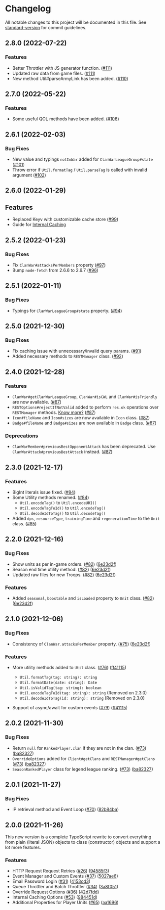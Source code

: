 # Changelog

All notable changes to this project will be documented in this file. See [standard-version](https://github.com/conventional-changelog/standard-version) for commit guidelines.

## 2.8.0 (2022-07-22)

### Features

-   Better Throttler with JS generator function. ([#111](https://github.com/clashperk/clashofclans.js/pull/111))
-   Updated raw data from game files. ([#111](https://github.com/clashperk/clashofclans.js/pull/111))
-   New method Util#parseArmyLink has been added. ([#110](https://github.com/clashperk/clashofclans.js/pull/110))

## 2.7.0 (2022-05-22)

### Features

-   Some useful QOL methods have been added. ([#106](https://github.com/clashperk/clashofclans.js/pull/106))

## 2.6.1 (2022-02-03)

### Bug Fixes

-   New value and typings `notInWar` added for `ClanWarLeagueGroup#state` ([#101](https://github.com/clashperk/clashofclans.js/pull/101))
-   Throw error if `Util.formatTag` / `Util.parseTag` is called with invalid argument ([#102](https://github.com/clashperk/clashofclans.js/pull/101))

## 2.6.0 (2022-01-29)

## Features

-   Replaced Keyv with customizable cache store ([#99](https://github.com/clashperk/clashofclans.js/pull/99))
-   Guide for [Internal Caching](https://clashofclans.js.org/guide/internal-caching)

## 2.5.2 (2022-01-23)

### Bug Fixes

-   Fix `ClanWar#attacksPerMembers` property ([#97](https://github.com/clashperk/clashofclans.js/pull/97))
-   Bump `node-fetch` from 2.6.6 to 2.6.7 ([#96](https://github.com/clashperk/clashofclans.js/pull/96))

## 2.5.1 (2022-01-11)

### Bug Fixes

-   Typings for `ClanWarLeagueGroup#state` property. ([#94](https://github.com/clashperk/clashofclans.js/pull/94))

## 2.5.0 (2021-12-30)

### Bug Fixes

-   Fix caching issue with unnecessary/invalid query params. ([#91](https://github.com/clashperk/clashofclans.js/pull/91))
-   Added necessary methods to `RESTManager` class. ([#92](https://github.com/clashperk/clashofclans.js/pull/92))

## 2.4.0 (2021-12-28)

### Features

-   `ClanWar#getClanWarLeagueGroup`, `ClanWar#isCWL` and `ClanWar#isFriendly` are now available. ([#87](https://github.com/clashperk/clashofclans.js/pull/87))
-   `RESTOptions#rejectIfNotValid` added to perform `res.ok` operations over `RESTManager` methods. [Know more?](https://clashofclans.js.org/guide/access-raw-data#easy-access) ([#87](https://github.com/clashperk/clashofclans.js/pull/87))
-   `Icon#fileName` and `Icon#sizes` are now available in `Icon` class. ([#87](https://github.com/clashperk/clashofclans.js/pull/87))
-   `Badge#fileName` and `Badge#sizes` are now available in `Badge` class. ([#87](https://github.com/clashperk/clashofclans.js/pull/87))

### Deprecations

-   `ClanWarMember#previousBestOpponentAttack` has been deprecated. Use `ClanWarAttack#previousBestAttack` instead. ([#87](https://github.com/clashperk/clashofclans.js/pull/87))

## 2.3.0 (2021-12-17)

### Features

-   BigInt literals issue fixed. ([#84](https://github.com/clashperk/clashofclans.js/pull/84))
-   Some Utility methods renamed. ([#84](https://github.com/clashperk/clashofclans.js/pull/84))
    -   `Util.encodeTag()` to `Util.encodeURI()`
    -   `Util.encodeTagToId()` to `Util.encodeTag()`
    -   `Util.decodeIdToTag()` to `Util.decodeTag()`
-   Added `dps`, `resourceType`, `trainingTime` and `regenerationTime` to the `Unit` class. ([#85](https://github.com/clashperk/clashofclans.js/pull/85))

## 2.2.0 (2021-12-16)

### Bug Fixes

-   Show units as per in-game orders. ([#82](https://github.com/clashperk/clashofclans.js/pull/82)) ([6e23d2f](https://github.com/clashperk/clashofclans.js/commit/95cf3001059fd3ede9262e249814178631660d5b))
-   Season end time utility method. ([#82](https://github.com/clashperk/clashofclans.js/pull/82)) ([6e23d2f](https://github.com/clashperk/clashofclans.js/commit/95cf3001059fd3ede9262e249814178631660d5b))
-   Updated raw files for new Troops. ([#82](https://github.com/clashperk/clashofclans.js/pull/82)) ([6e23d2f](https://github.com/clashperk/clashofclans.js/commit/95cf3001059fd3ede9262e249814178631660d5b))

### Features

-   Added `seasonal`, `boostable` and `isLoaded` property to `Unit` class. ([#82](https://github.com/clashperk/clashofclans.js/pull/82)) ([6e23d2f](https://github.com/clashperk/clashofclans.js/commit/95cf3001059fd3ede9262e249814178631660d5b))

## 2.1.0 (2021-12-06)

### Bug Fixes

-   Consistency of `ClanWar.attacksPerMember` property. ([#75](https://github.com/clashperk/clashofclans.js/pull/75)) ([6e23d2f](https://github.com/clashperk/clashofclans.js/commit/6e23d2fe0373f56268ffa55d5ac2807c9a2dc2fc))

### Features

-   More utility methods added to `Util` class. ([#76](https://github.com/clashperk/clashofclans.js/pull/76)) ([ff41115](https://github.com/clashperk/clashofclans.js/commit/ff4111530d6293ef1fc54aa916436130fc30a09c))

    -   `Util.formatTag(tag: string): string`
    -   `Util.formatDate(date: string): Date`
    -   `Util.isValidTag(tag: string): boolean`
    -   `Util.encodeTagToId(tag: string): string` (Removed on 2.3.0)
    -   `Util.decodeIdToTag(id: string): string` (Removed on 2.3.0)

-   Support of async/await for custom events ([#79](https://github.com/clashperk/clashofclans.js/pull/79)) ([ff41115](https://github.com/clashperk/clashofclans.js/commit/a23db3786bcca44b8547c70f27773bdb1216f990))

## 2.0.2 (2021-11-30)

### Bug Fixes

-   Return `null` for `RankedPlayer.clan` if they are not in the clan. ([#73](https://github.com/clashperk/clashofclans.js/pull/73)) ([ba82327](https://github.com/clashperk/clashofclans.js/commit/ba8232740f4ca9af2bcc7971aca3574612ef25b6))
-   `OverrideOptions` added for `Client#getClans` and `RESTManager#getClans` ([#73](https://github.com/clashperk/clashofclans.js/pull/73)) ([ba82327](https://github.com/clashperk/clashofclans.js/commit/ba8232740f4ca9af2bcc7971aca3574612ef25b6))
-   `SeasonRankedPlayer` class for legend league ranking. ([#73](https://github.com/clashperk/clashofclans.js/pull/73)) ([ba82327](https://github.com/clashperk/clashofclans.js/commit/ba8232740f4ca9af2bcc7971aca3574612ef25b6))

## 2.0.1 (2021-11-27)

### Bug Fixes

-   IP retrieval method and Event Loop ([#70](https://github.com/clashperk/clashofclans.js/issues/70)) ([82b84ba](https://github.com/clashperk/clashofclans.js/commit/82b84ba5d96505c43b75e53aa07f547ef0b77778))

## 2.0.0 (2021-11-26)

This new version is a complete TypeScript rewrite to convert everything from plain (literal JSON) objects to class (constructor) objects and support a lot more features.

### Features

-   HTTP Request Request Retries ([#26](https://github.com/clashperk/clashofclans.js/issues/26)) ([94585f3](https://github.com/clashperk/clashofclans.js/commit/94585f3a84a7175b2d07872f9eb9e42372b95e12))
-   Event Manager and Custom Events ([#37](https://github.com/clashperk/clashofclans.js/issues/37)) ([5027ae6](https://github.com/clashperk/clashofclans.js/commit/5027ae663a8e07175e17384c7e5706f4a1a7afb4))
-   Email Password Login ([#31](https://github.com/clashperk/clashofclans.js/issues/31)) ([4153cd3](https://github.com/clashperk/clashofclans.js/commit/4153cd37ea0e1c71550b9e892105b84d5a407e23))
-   Queue Throttler and Batch Throttler ([#34](https://github.com/clashperk/clashofclans.js/issues/34)) ([3a8f051](https://github.com/clashperk/clashofclans.js/commit/3a8f051552e93b98f89bc7d524acdecddf242718))
-   Override Request Options ([#36](https://github.com/clashperk/clashofclans.js/issues/36)) ([42d7fdd](https://github.com/clashperk/clashofclans.js/commit/42d7fdd36262cc46f23b731f8cffb9daea19d3b0))
-   Internal Caching Options ([#53](https://github.com/clashperk/clashofclans.js/issues/53)) ([984451d](https://github.com/clashperk/clashofclans.js/commit/30ea3240c11866008d0dae514468c0fdbb34ffd0))
-   Additional Properties for Player Units ([#65](https://github.com/clashperk/clashofclans.js/pull/65)) ([aa1696](https://github.com/clashperk/clashofclans.js/commit/aa1696243d96d4fed0250b4282c60522a6482343))
